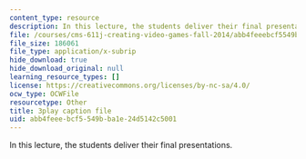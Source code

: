 ```yaml
---
content_type: resource
description: In this lecture, the students deliver their final presentations.
file: /courses/cms-611j-creating-video-games-fall-2014/abb4feeebcf5549bba1e24d5142c5001_sKolTx6sxUo.vtt
file_size: 186061
file_type: application/x-subrip
hide_download: true
hide_download_original: null
learning_resource_types: []
license: https://creativecommons.org/licenses/by-nc-sa/4.0/
ocw_type: OCWFile
resourcetype: Other
title: 3play caption file
uid: abb4feee-bcf5-549b-ba1e-24d5142c5001
---
```

In this lecture, the students deliver their final presentations.